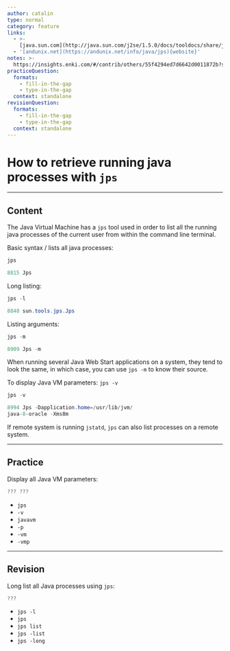 ```yaml
---
author: catalin
type: normal
category: feature
links:
  - >-
    [java.sun.com](http://java.sun.com/j2se/1.5.0/docs/tooldocs/share/jps.html){website}
  - '[andunix.net](https://andunix.net/info/java/jps){website}'
notes: >-
  https://insights.enki.com/#/contrib/others/55f4294ed7d6642d0011872b?search=khandelwalrinki
practiceQuestion:
  formats:
    - fill-in-the-gap
    - type-in-the-gap
  context: standalone
revisionQuestion:
  formats:
    - fill-in-the-gap
    - type-in-the-gap
  context: standalone
---
```


# How to retrieve running java processes with `jps`


---

## Content

The Java Virtual Machine has a `jps` tool used in order to list all the running java processes of the current user from within the command line terminal.

Basic syntax / lists all java processes:

```java
jps

8815 Jps
```

Long listing:

```java
jps -l

8848 sun.tools.jps.Jps
```

Listing arguments:

```java
jps -m

8909 Jps -m

```

When running several Java Web Start applications on a system, they tend to look the same, in which case, you can use `jps -m` to know their source.

To display Java VM parameters: `jps -v`

```java
jps -v

8994 Jps -Dapplication.home=/usr/lib/jvm/
java-8-oracle -Xms8m


```

If remote system is running `jstatd`,  `jps` can also list processes on a remote system.


---

## Practice

Display all Java VM parameters:

```java
??? ???
```

- `jps`
- `-v`
- `javavm`
- `-p`
- `-vm`
- `-vmp`


---

## Revision

Long list all Java processes using `jps`:

```java
???
```

- `jps -l`
- `jps`
- `jps list`
- `jps -list`
- `jps -long`
